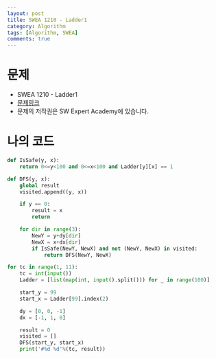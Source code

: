 ```yaml
---
layout: post
title: SWEA 1210 - Ladder1
category: Algorithm
tags: [Algorithm, SWEA]
comments: true
---
```




# 문제

-  SWEA 1210 - Ladder1
-  [문제링크](https://www.swexpertacademy.com/main/code/problem/problemSubmitHistory.do?contestProbId=AV14ABYKADACFAYh)
-  문제의 저작권은 SW Expert Academy에 있습니다.



# 나의 코드


```python
def IsSafe(y, x):
    return 0<=y<100 and 0<=x<100 and Ladder[y][x] == 1

def DFS(y, x):
    global result
    visited.append((y, x))

    if y == 0:
        result = x
        return

    for dir in range(3):
        NewY = y+dy[dir]
        NewX = x+dx[dir]
        if IsSafe(NewY, NewX) and not (NewY, NewX) in visited:
            return DFS(NewY, NewX)

for tc in range(1, 11):
    tc = int(input())
    Ladder = [list(map(int, input().split())) for _ in range(100)]

    start_y = 99
    start_x = Ladder[99].index(2)

    dy = [0, 0, -1]
    dx = [-1, 1, 0]

    result = 0
    visited = []
    DFS(start_y, start_x)
    print('#%d %d'%(tc, result))
```

